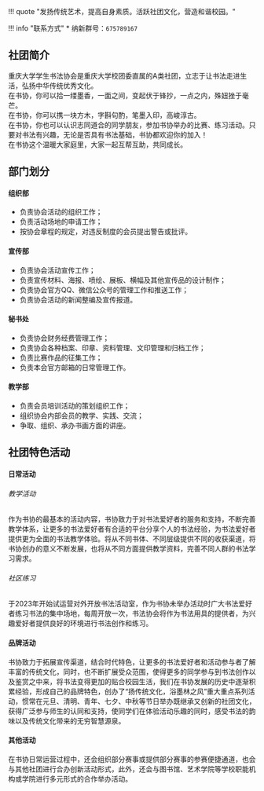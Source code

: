 !!! quote "发扬传统艺术，提高自身素质。活跃社团文化，营造和谐校园。"

!!! info "联系方式"
    * 纳新群号：`675789167`

## 社团简介  
重庆大学学生书法协会是重庆大学校团委直属的A类社团，立志于让书法走进生活，弘扬中华传统优秀文化。  
在书协，你可以拾一缕墨香，一面之间，变起伏于锋抄，一点之内，殊妞挫于毫芒。  
在书协，你可以携一块方木，字斟句酌，笔墨入印，高峻淳古。  
在书协，你也可以认识志同道合的同学朋友，参加书协举办的比赛、练习活动。只要对书法有兴趣，无论是否具有书法基础，书协都欢迎你的加入！  
在书协这个温暖大家庭里，大家一起互帮互助，共同成长。  

## 部门划分  
#### 组织部  
- 负责协会活动的组织工作；  
- 负责活动场地的申请工作；  
- 按协会章程的规定，对违反制度的会员提出警告或批评。  
#### 宣传部  
- 负责协会活动宣传工作；  
- 负责宣传材料、海报、喷绘、展板、横幅及其他宣传品的设计制作；  
- 负责协会官方QQ、微信公众号的管理工作和推送工作；  
- 负责协会活动的新闻整编及宣传报道。  
#### 秘书处  
- 负责协会财务经费管理工作；  
- 负责协会各种档案、印章、资料管理、文印管理和归档工作；  
- 负责比赛作品的征集工作；  
- 负责本会官方邮箱的日常管理工作。  
#### 教学部  
- 负责会员培训活动的策划组织工作；  
- 组织协会内部会员的教学、实践、交流；  
- 争取、组织、承办书画方面的讲座。  

## 社团特色活动  
#### 日常活动  
###### 教学活动  
作为书协的最基本的活动内容，书协致力于对书法爱好者的服务和支持，不断完善教学体系，让更多的书法爱好者有合适的平台分享个人的书法经验，为书法爱好者提供更为全面的书法教学体验。将从不同书体、不同层级提供不同的收获渠道，将书协创办的意义不断发展，也将从不同方面提供教学资料，完善不同人群的书法学习需求。  
###### 社区练习  
于2023年开始试运营对外开放书法活动室，作为书协未举办活动时广大书法爱好者练习书法的集中场地，每周开放一次，书法协会将作为书法用具的提供者，为兴趣爱好者提供良好的环境进行书法创作和练习。  
#### 品牌活动  
书协致力于拓展宣传渠道，结合时代特色，让更多的书法爱好者和活动参与者了解丰富的传统文化，同时，也不断扩展受众范围，使得更多的同学参与到书法创作以及鉴赏之中来，将书法变得更加的贴合校园生活，我们在书协发展的历史中逐渐积累经验，形成自己的品牌特色，创办了“扬传统文化，浴墨林之风”重大重点系列活动，惯常在元旦、清明、青年、七夕、中秋等节日举办既继承又创新的社团文化，获得广泛参与师生的认同和支持，使同学们在体验活动乐趣的同时，感受书法的韵味以及传统文化带来的无穷智慧源泉。  
#### 其他活动  
在书协日常运营过程中，还会组织部分赛事或提供部分赛事的参赛便捷通道，也会与其他社团进行合办创新活动形式，此外，还会与图书馆、艺术学院等学校职能机构或学院进行多元形式的合作举办活动。  




